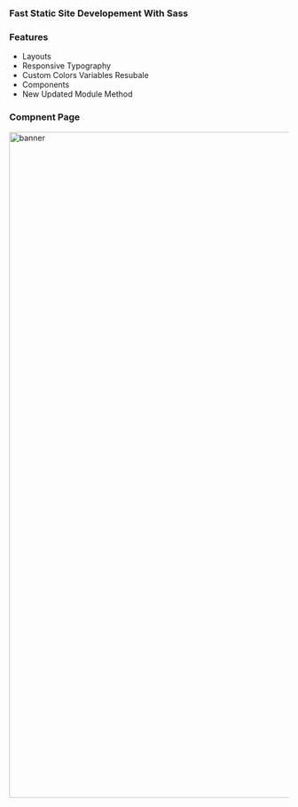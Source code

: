 ### Fast Static Site Developement With Sass

### Features

- Layouts
- Responsive Typography
- Custom Colors Variables Resubale
- Components
- New Updated Module Method

### Compnent Page

<img src="https://raw.githubusercontent.com/suprim12/suprim_sass/master/img/banner.jpg?token=AIHLO2ATVLHAKWX7PNMTMM3AVIIL4" width="1200px" alt="banner">
